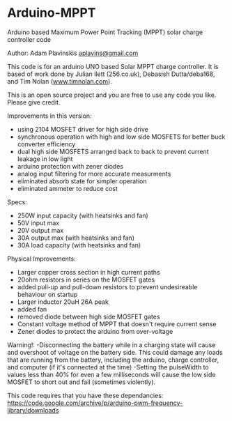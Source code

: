 # Arduino-MPPT
Arduino based Maximum Power Point Tracking (MPPT) solar charge controller code

Author: Adam Plavinskis
        aplavins@gmail.com

This code is for an arduino UNO based Solar MPPT charge controller.
It is based of work done by Julian Ilett (256.co.uk), Debasish Dutta/deba168,
and Tim Nolan (www.timnolan.com).

This is an open source project and you are free to use any code you like.
Please give credit.

Improvements in this version:
- using 2104 MOSFET driver for high side drive
- synchronous operation with high and low side MOSFETS for better buck converter efficiency
- dual high side MOSFETS arranged back to back to prevent current leakage in low light
- arduino protection with zener diodes
- analog input filtering for more accurate measurments
- eliminated absorb state for simpler operation
- eliminated ammeter to reduce cost

Specs:
- 250W input capacity (with heatsinks and fan)
- 50V input max
- 20V output max
- 30A output max  (with heatsinks and fan)
- 30A load capacity (with heatsinks and fan)

Physical Improvements:
- Larger copper cross section in high current paths
- 20ohm resistors in series on the MOSFET gates
- added pull-up and pull-down resistors to prevent undesireable behaviour on startup
- Larger inductor 20uH 26A peak
- added fan
- removed diode between high side MOSFET gates
- Constant voltage method of MPPT that doesn't require current sense
- Zener diodes to protect the arduino from over-voltage

Warning!:
-Disconnecting the battery while in a charging state will cause and overshoot of voltage on the battery side.
This could damage any loads that are running from the battery, including the arduino, charge controller, 
and computer (if it's connected at the time)
-Setting the pulseWidth to values less than 40% for even a few milliseconds will cause the low side MOSFET
to short out and fail (sometimes violently).

This code requires that you have these dependancies:
https://code.google.com/archive/p/arduino-pwm-frequency-library/downloads


